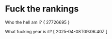 # Fuck the rankings

Who the hell am I?
{ 27726695 }

What fucking year is it?
[ 2025-04-08T09:06:40Z ]
